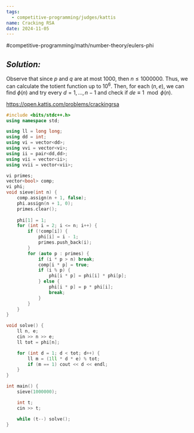 ```yaml
---
tags:
  - competitive-programming/judges/kattis
name: Cracking RSA
date: 2024-11-05
---
```

#competitive-programming/math/number-theory/eulers-phi 
## _Solution:_
Observe that since $p$ and $q$ are at most $1000$, then $n\le1000000$. Thus, we can calculate the totient function up to $10^{6}$. Then, for each $(n,e)$, we can find $\phi(n)$ and try every $d=1,\dots,n-1$ and check if $de\equiv1\mod\phi(n)$.

https://open.kattis.com/problems/crackingrsa
```cpp
#include <bits/stdc++.h>
using namespace std;

using ll = long long;
using dd = int;
using vi = vector<dd>;
using vvi = vector<vi>;
using ii = pair<dd,dd>;
using vii = vector<ii>;
using vvii = vector<vii>;

vi primes;
vector<bool> comp;
vi phi;
void sieve(int n) {
    comp.assign(n + 1, false);
    phi.assign(n + 1, 0);
    primes.clear();
    
    phi[1] = 1;
    for (int i = 2; i <= n; i++) {
        if (!comp[i]) {
            phi[i] = i - 1;
            primes.push_back(i);
        }
        for (auto p : primes) {
            if (i * p > n) break;
            comp[i * p] = true;
            if (i % p) {
                phi[i * p] = phi[i] * phi[p];
            } else {
                phi[i * p] = p * phi[i];
                break;
            }
        }
    }
}

void solve() {
    ll n, e;
    cin >> n >> e;
    ll tot = phi[n];

    for (int d = 1; d < tot; d++) {
        ll m = (1ll * d * e) % tot;
        if (m == 1) cout << d << endl;
    }
}

int main() {
    sieve(1000000);

    int t;
    cin >> t;

    while (t--) solve();
}
```